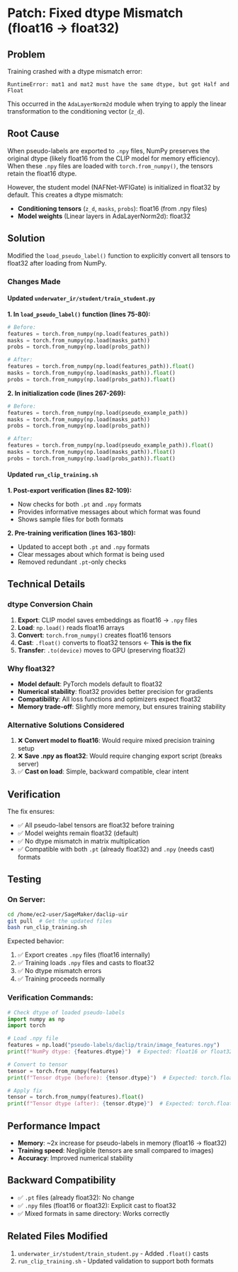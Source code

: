 # Patch: Fixed dtype Mismatch (float16 → float32)

## Problem
Training crashed with a dtype mismatch error:
```
RuntimeError: mat1 and mat2 must have the same dtype, but got Half and Float
```

This occurred in the `AdaLayerNorm2d` module when trying to apply the linear transformation to the conditioning vector (`z_d`).

## Root Cause
When pseudo-labels are exported to `.npy` files, NumPy preserves the original dtype (likely float16 from the CLIP model for memory efficiency). When these `.npy` files are loaded with `torch.from_numpy()`, the tensors retain the float16 dtype.

However, the student model (NAFNet-WFIGate) is initialized in float32 by default. This creates a dtype mismatch:
- **Conditioning tensors** (`z_d`, `masks`, `probs`): float16 (from .npy files)
- **Model weights** (Linear layers in AdaLayerNorm2d): float32

## Solution
Modified the `load_pseudo_label()` function to explicitly convert all tensors to float32 after loading from NumPy.

### Changes Made

#### Updated `underwater_ir/student/train_student.py`

**1. In `load_pseudo_label()` function (lines 75-80):**
```python
# Before:
features = torch.from_numpy(np.load(features_path))
masks = torch.from_numpy(np.load(masks_path))
probs = torch.from_numpy(np.load(probs_path))

# After:
features = torch.from_numpy(np.load(features_path)).float()
masks = torch.from_numpy(np.load(masks_path)).float()
probs = torch.from_numpy(np.load(probs_path)).float()
```

**2. In initialization code (lines 267-269):**
```python
# Before:
features = torch.from_numpy(np.load(pseudo_example_path))
masks = torch.from_numpy(np.load(masks_path))
probs = torch.from_numpy(np.load(probs_path))

# After:
features = torch.from_numpy(np.load(pseudo_example_path)).float()
masks = torch.from_numpy(np.load(masks_path)).float()
probs = torch.from_numpy(np.load(probs_path)).float()
```

#### Updated `run_clip_training.sh`

**1. Post-export verification (lines 82-109):**
- Now checks for both `.pt` and `.npy` formats
- Provides informative messages about which format was found
- Shows sample files for both formats

**2. Pre-training verification (lines 163-180):**
- Updated to accept both `.pt` and `.npy` formats
- Clear messages about which format is being used
- Removed redundant `.pt`-only checks

## Technical Details

### dtype Conversion Chain
1. **Export**: CLIP model saves embeddings as float16 → `.npy` files
2. **Load**: `np.load()` reads float16 arrays
3. **Convert**: `torch.from_numpy()` creates float16 tensors
4. **Cast**: `.float()` converts to float32 tensors ← **This is the fix**
5. **Transfer**: `.to(device)` moves to GPU (preserving float32)

### Why float32?
- **Model default**: PyTorch models default to float32
- **Numerical stability**: float32 provides better precision for gradients
- **Compatibility**: All loss functions and optimizers expect float32
- **Memory trade-off**: Slightly more memory, but ensures training stability

### Alternative Solutions Considered
1. ❌ **Convert model to float16**: Would require mixed precision training setup
2. ❌ **Save .npy as float32**: Would require changing export script (breaks server)
3. ✅ **Cast on load**: Simple, backward compatible, clear intent

## Verification

The fix ensures:
- ✅ All pseudo-label tensors are float32 before training
- ✅ Model weights remain float32 (default)
- ✅ No dtype mismatch in matrix multiplication
- ✅ Compatible with both `.pt` (already float32) and `.npy` (needs cast) formats

## Testing

### On Server:
```bash
cd /home/ec2-user/SageMaker/daclip-uir
git pull  # Get the updated files
bash run_clip_training.sh
```

Expected behavior:
1. ✅ Export creates `.npy` files (float16 internally)
2. ✅ Training loads `.npy` files and casts to float32
3. ✅ No dtype mismatch errors
4. ✅ Training proceeds normally

### Verification Commands:
```python
# Check dtype of loaded pseudo-labels
import numpy as np
import torch

# Load .npy file
features = np.load("pseudo-labels/daclip/train/image_features.npy")
print(f"NumPy dtype: {features.dtype}")  # Expected: float16 or float32

# Convert to tensor
tensor = torch.from_numpy(features)
print(f"Tensor dtype (before): {tensor.dtype}")  # Expected: torch.float16 or torch.float32

# Apply fix
tensor = torch.from_numpy(features).float()
print(f"Tensor dtype (after): {tensor.dtype}")  # Expected: torch.float32 ✅
```

## Performance Impact
- **Memory**: ~2x increase for pseudo-labels in memory (float16 → float32)
- **Training speed**: Negligible (tensors are small compared to images)
- **Accuracy**: Improved numerical stability

## Backward Compatibility
- ✅ `.pt` files (already float32): No change
- ✅ `.npy` files (float16 or float32): Explicit cast to float32
- ✅ Mixed formats in same directory: Works correctly

## Related Files Modified
1. `underwater_ir/student/train_student.py` - Added `.float()` casts
2. `run_clip_training.sh` - Updated validation to support both formats
